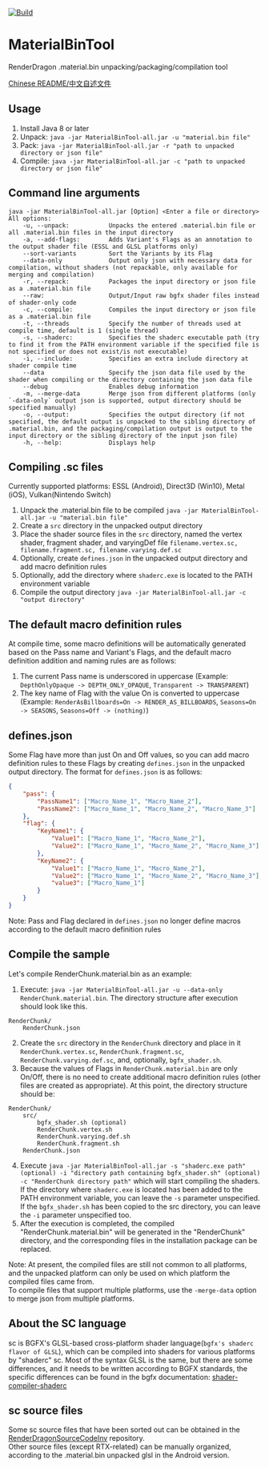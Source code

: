 [![Build](https://github.com/Secondyou/MaterialBinTool/actions/workflows/gradle.yml/badge.svg?branch=main)](https://github.com/Secondyou/MaterialBinTool/actions/workflows/gradle.yml)

# MaterialBinTool
RenderDragon .material.bin unpacking/packaging/compilation tool

[Chinese README/中文自述文件](README.md)

## Usage
1. Install Java 8 or later
2. Unpack: `java -jar MaterialBinTool-all.jar -u "material.bin file"`
3. Pack: `java -jar MaterialBinTool-all.jar -r "path to unpacked directory or json file"`
4. Compile: `java -jar MaterialBinTool-all.jar -c "path to unpacked directory or json file"`

## Command line arguments
```
java -jar MaterialBinTool-all.jar [Option] <Enter a file or directory>
All options:
    -u, --unpack:           Unpacks the entered .material.bin file or all .material.bin files in the input directory
    -a, --add-flags:        Adds Variant's Flags as an annotation to the output shader file (ESSL and GLSL platforms only)
    --sort-variants         Sort the Variants by its Flag
    --data-only             Output only json with necessary data for compilation, without shaders (not repackable, only available for merging and compilation)
    -r, --repack:           Packages the input directory or json file as a .material.bin file
    --raw:                  Output/Input raw bgfx shader files instead of shader-only code
    -c, --compile:          Compiles the input directory or json file as a .material.bin file
    -t, --threads           Specify the number of threads used at compile time, default is 1 (single thread)
    -s, --shaderc:          Specifies the shaderc executable path (try to find it from the PATH environment variable if the specified file is not specified or does not exist/is not executable)
    -i, --include:          Specifies an extra include directory at shader compile time
    --data                  Specify the json data file used by the shader when compiling or the directory containing the json data file
    --debug                 Enables debug information
    -m, --merge-data        Merge json from different platforms (only `-data-only` output json is supported, output directory should be specified manually)
    -o, --output:           Specifies the output directory (if not specified, the default output is unpacked to the sibling directory of .material.bin, and the packaging/compilation output is output to the input directory or the sibling directory of the input json file)
    -h, --help:             Displays help
```

## Compiling .sc files
Currently supported platforms: ESSL (Android), Direct3D (Win10), Metal (iOS), Vulkan(Nintendo Switch)
1. Unpack the .material.bin file to be compiled `java -jar MaterialBinTool-all.jar -u "material.bin file"`
2. Create a `src` directory in the unpacked output directory
3. Place the shader source files in the `src` directory, named the vertex shader, fragment shader, and varyingDef file `filename.vertex.sc, filename.fragment.sc, filename.varying.def.sc`
4. Optionally, create `defines.json` in the unpacked output directory and add macro definition rules
5. Optionally, add the directory where `shaderc.exe` is located to the PATH environment variable
6. Compile the output directory `java -jar MaterialBinTool-all.jar -c "output directory"`

## The default macro definition rules
At compile time, some macro definitions will be automatically generated based on the Pass name and Variant's Flags, and the default macro definition addition and naming rules are as follows:

1. The current Pass name is underscored in uppercase (Example: `DepthOnlyOpaque -> DEPTH_ONLY_OPAQUE`, `Transparent -> TRANSPARENT`)
2. The key name of Flag with the value On is converted to uppercase (Example: `RenderAsBillboards=On -> RENDER_AS_BILLBOARDS`, `Seasons=On -> SEASONS`, `Seasons=Off -> (nothing)`)

## defines.json
Some Flag have more than just On and Off values, so you can add macro definition rules to these Flags by creating `defines.json` in the unpacked output directory.
The format for `defines.json` is as follows:
```json
{
    "pass": {
        "PassName1": ["Macro_Name_1", "Macro_Name_2"],
        "PassName2": ["Macro_Name_1", "Macro_Name_2", "Macro_Name_3"]
    },
    "flag": {
        "KeyName1": {
            "Value1": ["Macro_Name_1", "Macro_Name_2"],
            "Value2": ["Macro_Name_1", "Macro_Name_2", "Macro_Name_3"]
        },
        "KeyName2": {
            "Value1": ["Macro_Name_1", "Macro_Name_2"],
            "Value2": ["Macro_Name_1", "Macro_Name_2", "Macro_Name_3"],
            "value3": ["Macro_Name_1"] 
        }
    } 
}
```

Note: Pass and Flag declared in `defines.json` no longer define macros according to the default macro definition rules

## Compile the sample
Let's compile RenderChunk.material.bin as an example:

1. Execute: `java -jar MaterialBinTool-all.jar -u --data-only RenderChunk.material.bin`.
The directory structure after execution should look like this.
```
RenderChunk/
    RenderChunk.json
```
2. Create the `src` directory in the `RenderChunk` directory and place in it `RenderChunk.vertex.sc`, `RenderChunk.fragment.sc`, `RenderChunk.varying.def.sc`, and, optionally, `bgfx_shader.sh`.
3. Because the values of Flags in `RenderChunk.material.bin` are only On/Off, there is no need to create additional macro definition rules (other files are created as appropriate).
At this point, the directory structure should be:
```
RenderChunk/
    src/
        bgfx_shader.sh (optional)
        RenderChunk.vertex.sh
        RenderChunk.varying.def.sh
        RenderChunk.fragment.sh
    RenderChunk.json
```
4. Execute `java -jar MaterialBinTool-all.jar -s "shaderc.exe path" (optional) -i "directory path containing bgfx_shader.sh" (optional) -c "RenderChunk directory path"` which will start compiling the shaders.
If the directory where `shaderc.exe` is located has been added to the PATH environment variable, you can leave the `-s` parameter
unspecified. If the `bgfx_shader.sh` has been copied to the src directory, you can leave the `-i` parameter unspecified too.
5. After the execution is completed, the compiled "RenderChunk.material.bin" will be generated in the "RenderChunk" directory, and the corresponding files in the installation package can be replaced.

Note: At present, the compiled files are still not common to all platforms, and the unpacked platform can only be used on which platform the compiled files came from.   
To compile files that support multiple platforms, use the `-merge-data` option to merge json from multiple platforms.

## About the SC language
sc is BGFX's GLSL-based cross-platform shader language(`bgfx's shaderc flavor of GLSL`), which can be compiled into shaders for various platforms by "shaderc" sc.
Most of the syntax GLSL is the same, but there are some differences, and it needs to be written according to BGFX standards, the specific differences can be found in the bgfx documentation: [shader-compiler-shaderc](https://bkaradzic.github.io/bgfx/tools.html#shader-compiler-shaderc)

## sc source files
Some sc source files that have been sorted out can be obtained in the [RenderDragonSourceCodeInv](https://github.com/SurvivalApparatusCommunication/RenderDragonSourceCodeInv) repository.   
Other source files (except RTX-related) can be manually organized, according to the .material.bin unpacked glsl in the Android version.
